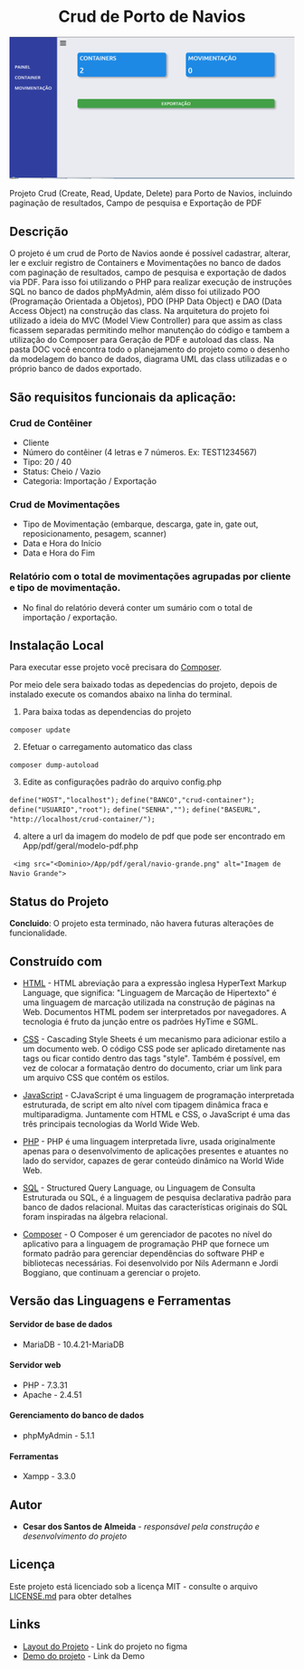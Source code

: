 <h1 align="center"> Crud de Porto de Navios </h1>

<p align="center">
    <img src="DOC/resultado.jpg" alt="imagem-site" width="600" height="auto">
</p>


Projeto Crud (Create, Read, Update, Delete) para Porto de Navios, incluindo paginação de resultados, Campo de pesquisa e Exportação de PDF

## Descrição

O projeto é um crud de Porto de Navios aonde é possível cadastrar, alterar, ler e excluir registro de Containers e Movimentações no banco de dados com paginação de resultados, campo de pesquisa e exportação de dados via PDF. Para isso foi utilizando o PHP para realizar execução de instruções SQL no banco de dados phpMyAdmin, além disso foi utilizado POO (Programação Orientada a Objetos), PDO (PHP Data Object) e DAO (Data Access Object) na construção das class. Na arquitetura do projeto foi utilizado a ideia do MVC (Model View Controller) para que assim as class ficassem separadas permitindo melhor manutenção do código e tambem a utilização do Composer para Geração de PDF e autoload das class. Na pasta DOC você encontra todo o planejamento do projeto como o desenho da modelagem do banco de dados, diagrama UML das class utilizadas e o próprio banco de dados exportado. 

## São requisitos funcionais da aplicação:

### Crud de Contêiner

* Cliente
* Número do contêiner (4 letras e 7 números. Ex: TEST1234567)
* Tipo: 20 / 40
* Status: Cheio / Vazio
* Categoria: Importação / Exportação

### Crud de Movimentações

* Tipo	de	Movimentação	(embarque,	descarga,	gate	in,	gate	out, reposicionamento, pesagem, scanner)
* Data e Hora do Início
* Data e Hora do Fim

### Relatório  com   o   total   de   movimentações   agrupadas   por   cliente   e   tipo  de movimentação.
* No final do relatório deverá conter um sumário com o total de importação / exportação.



## Instalação Local

Para executar esse projeto você precisara do  [Composer](https://getcomposer.org/).

Por meio dele sera baixado todas as depedencias do projeto, depois de instalado execute os comandos abaixo na linha do terminal.

1) Para baixa todas as dependencias do projeto

``` composer update ```

2) Efetuar o carregamento automatico das class

``` composer dump-autoload ```

3) Edite as configurações padrão do arquivo config.php

``` define("HOST","localhost"); ```
``` define("BANCO","crud-container"); ```
``` define("USUARIO","root"); ```
``` define("SENHA",""); ```
``` define("BASEURL", "http://localhost/crud-container/"); ```

4) altere a url da imagem do modelo de pdf que pode ser encontrado em App/pdf/geral/modelo-pdf.php

```  <img src="<Dominio>/App/pdf/geral/navio-grande.png" alt="Imagem de Navio Grande"> ```


## Status do Projeto

**Concluido**: O projeto esta terminado, não havera futuras alterações de funcionalidade.


## Construído com

* [HTML](https://www.w3schools.com/html/) - HTML abreviação para a expressão inglesa HyperText Markup Language, que significa: "Linguagem de Marcação de Hipertexto" é uma linguagem de marcação utilizada na construção de páginas na Web. Documentos HTML podem ser interpretados por navegadores. A tecnologia é fruto da junção entre os padrões HyTime e SGML.

* [CSS](https://www.w3schools.com/css/default.asp) - Cascading Style Sheets é um mecanismo para adicionar estilo a um documento web. O código CSS pode ser aplicado diretamente nas tags ou ficar contido dentro das tags "style". Também é possível, em vez de colocar a formatação dentro do documento, criar um link para um arquivo CSS que contém os estilos.

* [JavaScript](https://developer.mozilla.org/pt-BR/docs/Web/JavaScript) - CJavaScript é uma linguagem de programação interpretada estruturada, de script em alto nível com tipagem dinâmica fraca e multiparadigma. Juntamente com HTML e CSS, o JavaScript é uma das três principais tecnologias da World Wide Web.

* [PHP](https://www.php.net/manual/pt_BR/intro-whatis.php) - PHP é uma linguagem interpretada livre, usada originalmente apenas para o desenvolvimento de aplicações presentes e atuantes no lado do servidor, capazes de gerar conteúdo dinâmico na World Wide Web.

* [SQL](https://www.w3schools.com/sql/) - Structured Query Language, ou Linguagem de Consulta Estruturada ou SQL, é a linguagem de pesquisa declarativa padrão para banco de dados relacional. Muitas das características originais do SQL foram inspiradas na álgebra relacional.

* [Composer](https://getcomposer.org/) - O Composer é um gerenciador de pacotes no nível do aplicativo para a linguagem de programação PHP que fornece um formato padrão para gerenciar dependências do software PHP e bibliotecas necessárias. Foi desenvolvido por Nils Adermann e Jordi Boggiano, que continuam a gerenciar o projeto. 

## Versão das Linguagens e Ferramentas

#### Servidor de base de dados

* MariaDB - 10.4.21-MariaDB

#### Servidor web

* PHP - 7.3.31
* Apache - 2.4.51

#### Gerenciamento do banco de dados

* phpMyAdmin - 5.1.1

#### Ferramentas

* Xampp - 3.3.0


## Autor

* **Cesar dos Santos de Almeida** - *responsável pela construção e desenvolvimento do projeto*

## Licença

Este projeto está licenciado sob a licença MIT - consulte o arquivo  [LICENSE.md](LICENSE.md) para obter detalhes


## Links

* [Layout do Projeto](https://www.figma.com/file/AyqBIHaMYiOi86GXCcPvMq/Crud-de-Porto-de-Navios?node-id=0%3A1) - Link do projeto no figma
* [Demo do projeto](http://csantosalmeida.rf.gd/crud_porto_navio/) - Link da Demo






